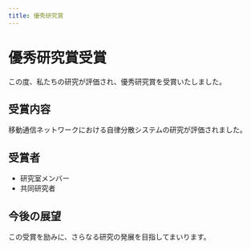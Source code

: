 ```yaml
---
title: 優秀研究賞
---
```


# 優秀研究賞受賞

この度、私たちの研究が評価され、優秀研究賞を受賞いたしました。

## 受賞内容

移動通信ネットワークにおける自律分散システムの研究が評価されました。

## 受賞者

- 研究室メンバー
- 共同研究者

## 今後の展望

この受賞を励みに、さらなる研究の発展を目指してまいります。
